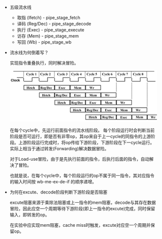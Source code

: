 - 五级流水线
  - 取指 (Ifetch) - pipe_stage_fetch
  - 译码 (Reg/Dec) - pipe_stage_decode
  - 执行 (Exec) - pipe_stage_execute
  - 访存 (Mem) - pipe_stage_mem
  - 写回 (Wb) - pipe_stage_wb

- 流水线为何倒着写？

    实现指令重叠执行，同时解决冒险。
    
    ![流水线](pipeline.png)
    
    在每个cycle中，先运行前面指令的流水线阶段。
    每个阶段运行时会判断当前阶段是否可运行，即是否有非零op，其op来自于上一cycle的同指令的上游阶段。上游阶段运行完成时，将op传给下游阶段，下游阶段在下一cycle运行。实际上相当于通过转发(Forwarding)解决数据冒险。
    
    对于Load-use冒险，由于是先执行前面的指令，后执行后面的指令，自动解决了冒险。

    也就是说，在每个cycle中，每个阶段运行的op不属于同一指令，其对应指令的输入时间按 wb-me-ex-de-if 的顺序递增。

- 为何在excute、decode阶段判断下游阶段是否阻塞

    excute阻塞来源于乘除法阻塞或上一指令的mem阻塞，decode与其存在数据冒险，因此应空一个周期等待下游阶段(即上一指令的excute)完成，同时保留输入，即转发的op。
    
    在实验中应实现mem阻塞，cache miss时触发，excute对应空一个周期并保留op。

